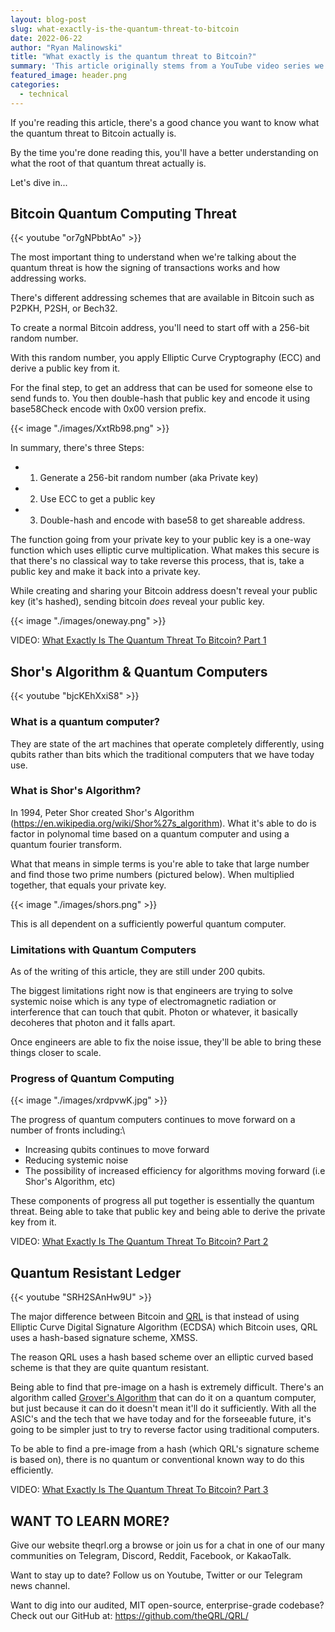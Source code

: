 ```yaml
---
layout: blog-post
slug: what-exactly-is-the-quantum-threat-to-bitcoin
date: 2022-06-22
author: "Ryan Malinowski"
title: "What exactly is the quantum threat to Bitcoin?"
summary: 'This article originally stems from a YouTube video series we filmed on our [QRL YouTube channel](https://www.youtube.com/c/QRLedger) titled, "What exactly is the quantum threat to Bitcoin", where we better help you understand what the root of that quantum threat is all about.'
featured_image: header.png
categories:
  - technical
---
```


If you're reading this article, there's a good chance you want to know what the quantum threat to Bitcoin actually is.

By the time you're done reading this, you'll have a better understanding on what the root of that quantum threat actually is.

Let's dive in...

## Bitcoin Quantum Computing Threat

{{< youtube "or7gNPbbtAo" >}}

The most important thing to understand when we're talking about the quantum threat is how the signing of transactions works and how addressing works.

There's different addressing schemes that are available in Bitcoin such as P2PKH, P2SH, or Bech32.

To create a normal Bitcoin address, you'll need to start off with a 256-bit random number.

With this random number, you apply Elliptic Curve Cryptography (ECC) and derive a public key from it.

For the final step, to get an address that can be used for someone else to send funds to. You then double-hash that public key and encode it using base58Check encode with 0x00 version prefix.

{{< image "./images/XxtRb98.png" >}}

In summary, there's three Steps:

* 1. Generate a 256-bit random number (aka Private key)
* 2. Use ECC to get a public key
* 3. Double-hash and encode with base58 to get shareable address.

The function going from your private key to your public key is a one-way function which uses elliptic curve multiplication. What makes this secure is that there's no classical way to take reverse this process, that is, take a public key and make it back into a private key.

While creating and sharing your Bitcoin address doesn't reveal your public key (it's hashed), sending bitcoin *does* reveal your public key. 

{{< image "./images/oneway.png" >}}

VIDEO: [What Exactly Is The Quantum Threat To Bitcoin? Part 1](https://youtu.be/or7gNPbbtAo)

## Shor's Algorithm & Quantum Computers

{{< youtube "bjcKEhXxiS8" >}}

### What is a quantum computer?

They are state of the art machines that operate completely differently, using qubits rather than bits which the traditional computers that we have today use. 

### What is Shor's Algorithm?

In 1994, Peter Shor created Shor's Algorithm (https://en.wikipedia.org/wiki/Shor%27s_algorithm). What it's able to do is factor in polynomal time based on a quantum computer and using a quantum fourier transform.

What that means in simple terms is you're able to take that large number and find those two prime numbers (pictured below). When multiplied together, that equals your private key.

{{< image "./images/shors.png" >}}

This is all dependent on a sufficiently powerful quantum computer.

### Limitations with Quantum Computers

As of the writing of this article, they are still under 200 qubits. 

The biggest limitations right now is that engineers are trying to solve systemic noise which is any type of electromagnetic radiation or interference that can touch that qubit. Photon or whatever, it basically decoheres that photon and it falls apart.

Once engineers are able to fix the noise issue, they'll be able to bring these things closer to scale.

### Progress of Quantum Computing

{{< image "./images/xrdpvwK.jpg" >}}

The progress of quantum computers continues to move forward on a number of fronts including:\

* Increasing qubits continues to move forward
* Reducing systemic noise
* The possibility of increased efficiency for algorithms moving forward (i.e Shor's Algorithm, etc)

These components of progress all put together is essentially the quantum threat. Being able to take that public key and being able to derive the private key from it.

VIDEO: [What Exactly Is The Quantum Threat To Bitcoin? Part 2](https://youtu.be/bjcKEhXxiS8)

## Quantum Resistant Ledger

{{< youtube "SRH2SAnHw9U" >}}

The major difference between Bitcoin and [QRL](https://theqrl.org) is that instead of using Elliptic Curve Digital Signature Algorithm (ECDSA) which Bitcoin uses, QRL uses a hash-based signature scheme, XMSS. 

The reason QRL uses a hash based scheme over an elliptic curved based scheme is that they are quite quantum resistant. 

Being able to find that pre-image on a hash is extremely difficult. There's an algorithm called [Grover's Algorithm](https://en.wikipedia.org/wiki/Grover%27s_algorithm) that can do it on a quantum computer, but just because it can do it doesn't mean it'll do it sufficiently. With all the ASIC's and the tech that we have today and for the forseeable future, it's going to be simpler just to try to reverse factor using traditional computers.

To be able to find a pre-image from a hash (which QRL's signature scheme is based on), there is no quantum or conventional known way to do this efficiently.

VIDEO: [What Exactly Is The Quantum Threat To Bitcoin? Part 3](https://youtu.be/SRH2SAnHw9U)

## WANT TO LEARN MORE?

Give our website theqrl.org a browse or join us for a chat in one of our many communities on Telegram, Discord, Reddit, Facebook, or KakaoTalk.

Want to stay up to date? Follow us on Youtube, Twitter or our Telegram news channel.

Want to dig into our audited, MIT open-source, enterprise-grade codebase? Check out our GitHub at: https://github.com/theQRL/QRL/
